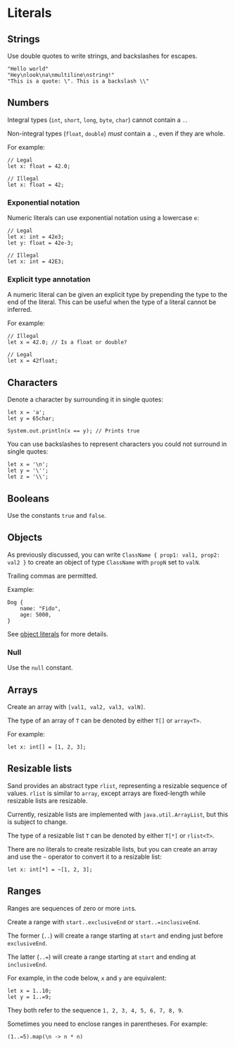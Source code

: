 # Literals

## Strings

Use double quotes to write strings, and backslashes for escapes.

```sand
"Hello world"
"Hey\nlook\na\nmultiline\nstring!"
"This is a quote: \". This is a backslash \\"
```

## Numbers

Integral types (`int`, `short`, `long`, `byte`, `char`) cannot contain a `.`.

Non-integral types (`float`, `double`) _must_ contain a `.`, even if they are whole.

For example:

```sand
// Legal
let x: float = 42.0;

// Illegal
let x: float = 42;
```

### Exponential notation

Numeric literals can use exponential notation using a lowercase `e`:

```sand
// Legal
let x: int = 42e3;
let y: float = 42e-3;

// Illegal
let x: int = 42E3;
```

### Explicit type annotation

A numeric literal can be given an explicit type by prepending the type to the end of the literal.
This can be useful when the type of a literal cannot be inferred.

For example:

```sand
// Illegal
let x = 42.0; // Is a float or double?

// Legal
let x = 42float;
```

## Characters

Denote a character by surrounding it in single quotes:

```sand
let x = 'a';
let y = 65char;

System.out.println(x == y); // Prints true
```

You can use backslashes to represent characters you could not surround in single quotes:

```sand
let x = '\n';
let y = '\'';
let z = '\\';
```

## Booleans

Use the constants `true` and `false`.

## Objects

As previously discussed, you can write `ClassName { prop1: val1, prop2: val2 }` to create an object of type `ClassName` with `propN` set to `valN`.

Trailing commas are permitted.

Example:

```sand
Dog {
    name: "Fido",
    age: 5000,
}
```

See [object literals](./classes.md#instantiating-a-class) for more details.

### Null

Use the `null` constant.

## Arrays

Create an array with `[val1, val2, val3, valN]`.

The type of an array of `T` can be denoted by either `T[]` or `array<T>`.

For example:

```sand
let x: int[] = [1, 2, 3];
```

## Resizable lists

Sand provides an abstract type `rlist`, representing a resizable sequence of values.
`rlist` is similar to `array`, except arrays are fixed-length while resizable lists are resizable.

Currently, resizable lists are implemented with `java.util.ArrayList`, but this is subject to change.

The type of a resizable list `T` can be denoted by either `T[*]` or `rlist<T>`.

There are no literals to create resizable lists, but you can create an array and use the `~` operator to convert it to a resizable list:

```sand
let x: int[*] = ~[1, 2, 3];
```

## Ranges

Ranges are sequences of zero or more `int`s.

Create a range with `start..exclusiveEnd` or `start..=inclusiveEnd`.

The former (`..`) will create a range starting at `start` and ending just before `exclusiveEnd`.

The latter (`..=`) will create a range starting at `start` and ending at `inclusiveEnd`.

For example, in the code below, `x` and `y` are equivalent:

```sand
let x = 1..10;
let y = 1..=9;
```

They both refer to the sequence `1, 2, 3, 4, 5, 6, 7, 8, 9`.

Sometimes you need to enclose ranges in parentheses.
For example:

```sand
(1..=5).map(\n -> n * n)
```
